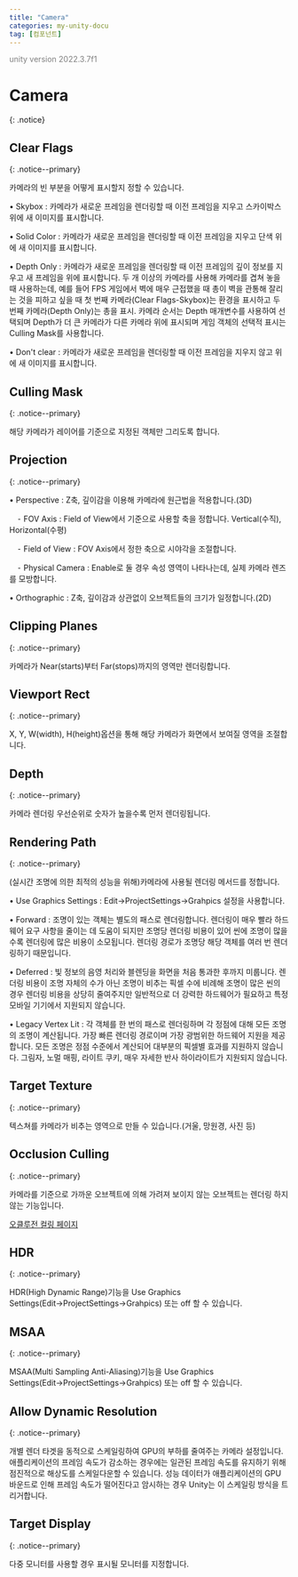 ```yaml
---
title: "Camera"
categories: my-unity-docu
tag: [컴포넌트]
---
```





<span style="color:gray">unity version 2022.3.7f1</span>




# Camera
{: .notice}




## Clear Flags
{: .notice--primary}

카메라의 빈 부분을 어떻게 표시할지 정할 수 있습니다.

• <span class="color-keyword">Skybox</span> : 카메라가 새로운 프레임을 렌더링할 때 이전 프레임을 지우고 스카이박스 위에 새 이미지를 표시합니다.

• <span class="color-keyword">Solid Color</span> : 카메라가 새로운 프레임을 렌더링할 때 이전 프레임을 지우고 단색 위에 새 이미지를 표시합니다.

• <span class="color-keyword">Depth Only</span> : 카메라가 새로운 프레임을 렌더링할 때 이전 프레임의 깊이 정보를 지우고 새 프레임을 위에 표시합니다. <span class="color-comment"><span class="color-class">두 개 이상의 카메라</span>를 사용해 카메라를 겹쳐 놓을 때 사용하는데, 예를 들어 FPS 게임에서 벽에 매우 근접했을 때 총이 벽을 관통해 잘리는 것을 피하고 싶을 때 첫 번째 카메라(Clear Flags-Skybox)는 환경을 표시하고 두 번째 카메라(Depth Only)는 총을 표시. 카메라 순서는 <span class="color-class">Depth</span> 매개변수를 사용하여 선택되며 Depth가 더 큰 카메라가 다른 카메라 위에 표시되며 게임 객체의 선택적 표시는 <span class="color-class">Culling Mask</span>를 사용합니다.</span>

• <span class="color-keyword">Don't clear</span> : 카메라가 새로운 프레임을 렌더링할 때 이전 프레임을 지우지 않고 위에 새 이미지를 표시합니다.




## Culling Mask
{: .notice--primary}

해당 카메라가 레이어를 기준으로 지정된 객체만 그리도록 합니다.




## Projection
{: .notice--primary}

• <span class="color-keyword">Perspective</span> : Z축, 깊이감을 이용해 카메라에 원근법을 적용합니다.(3D)

&#12288;⁃ <span class="color-keyword">FOV Axis</span> : Field of View에서 기준으로 사용할 축을 정합니다. Vertical(수직), Horizontal(수평)

&#12288;⁃ <span class="color-keyword">Field of View</span> : FOV Axis에서 정한 축으로 시야각을 조절합니다.

&#12288;⁃ <span class="color-keyword">Physical Camera</span> : Enable로 둘 경우 속성 영역이 나타나는데, 실제 카메라 렌즈를 모방합니다.

• <span class="color-keyword">Orthographic</span> : Z축, 깊이감과 상관없이 오브젝트들의 크기가 일정합니다.(2D)




## Clipping Planes
{: .notice--primary}

카메라가 Near(starts)부터 Far(stops)까지의 영역만 렌더링합니다.




## Viewport Rect
{: .notice--primary}

X, Y, W(width), H(height)옵션을 통해 해당 카메라가 화면에서 보여질 영역을 조절합니다.




## Depth
{: .notice--primary}

카메라 렌더링 우선순위로 숫자가 높을수록 먼저 렌더링됩니다.




## Rendering Path
{: .notice--primary}

<span class="color-comment">(실시간 조명에 의한 최적의 성능을 위해)</span>카메라에 사용될 렌더링 메서드를 정합니다.

• <span class="color-keyword">Use Graphics Settings</span> : <span class="color-control">Edit</span>-><span class="color-control">ProjectSettings</span>-><span class="color-control">Grahpics</span> 설정을 사용합니다.

• <span class="color-keyword">Forward</span> : 조명이 있는 객체는 별도의 패스로 렌더링합니다. 렌더링이 매우 빨라 하드웨어 요구 사항을 줄이는 데 도움이 되지만 조명당 렌더링 비용이 있어 씬에 조명이 많을수록 렌더링에 많은 비용이 소모됩니다. 렌더링 경로가 조명당 해당 객체를 여러 번 렌더링하기 때문입니다.

• <span class="color-keyword">Deferred</span> : 빛 정보의 음영 처리와 블렌딩을 화면을 처음 통과한 후까지 미룹니다. 렌더링 비용이 조명 자체의 수가 아닌 조명이 비추는 픽셀 수에 비례해 조명이 많은 씬의 경우 렌더링 비용을 상당히 줄여주지만 일반적으로 더 강력한 하드웨어가 필요하고 특정 모바일 기기에서 지원되지 않습니다.

• <span class="color-keyword">Legacy Vertex Lit</span> : 각 객체를 한 번의 패스로 렌더링하며 각 정점에 대해 모든 조명의 조명이 계산됩니다. 가장 빠른 렌더링 경로이며 가장 광범위한 하드웨어 지원을 제공합니다. 모든 조명은 정점 수준에서 계산되어 대부분의 픽셀별 효과를 지원하지 않습니다. 그림자, 노멀 매핑, 라이트 쿠키, 매우 자세한 반사 하이라이트가 지원되지 않습니다.




## Target Texture
{: .notice--primary}

텍스쳐를 카메라가 비추는 영역으로 만들 수 있습니다.<span class="color-comment">(거울, 망원경, 사진 등)</span>




## Occlusion Culling
{: .notice--primary}

카메라를 기준으로 가까운 오브젝트에 의해 가려져 보이지 않는 오브젝트는 렌더링 하지 않는 기능입니다.

<a href="https://dduriba.github.io/my-unity-docu/occlusion-culling-frustum-culling/" target="_blank" class="color-function">오클루전 컬링 페이지</a>




## HDR
{: .notice--primary}

HDR(High Dynamic Range)기능을 Use Graphics Settings(<span class="color-control">Edit</span>→<span class="color-control">ProjectSettings</span>→<span class="color-control">Grahpics</span>) 또는 off 할 수 있습니다.




## MSAA
{: .notice--primary}

MSAA(Multi Sampling Anti-Aliasing)기능을 Use Graphics Settings(<span class="color-control">Edit</span>→<span class="color-control">ProjectSettings</span>→<span class="color-control">Grahpics</span>) 또는 off 할 수 있습니다.




## Allow Dynamic Resolution
{: .notice--primary}

개별 렌더 타겟을 동적으로 스케일링하여 GPU의 부하를 줄여주는 카메라 설정입니다. 애플리케이션의 프레임 속도가 감소하는 경우에는 일관된 프레임 속도를 유지하기 위해 점진적으로 해상도를 스케일다운할 수 있습니다. 성능 데이터가 애플리케이션의 GPU 바운드로 인해 프레임 속도가 떨어진다고 암시하는 경우 Unity는 이 스케일링 방식을 트리거합니다.




## Target Display
{: .notice--primary}

다중 모니터를 사용할 경우 표시될 모니터를 지정합니다.